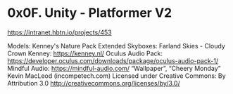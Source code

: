 # 0x0F. Unity - Platformer V2
https://intranet.hbtn.io/projects/453

Models: Kenney's Nature Pack Extended
Skyboxes: Farland Skies - Cloudy Crown
Kenney: https://kenney.nl/
Oculus Audio Pack: https://developer.oculus.com/downloads/package/oculus-audio-pack-1/
Mindful Audio: https://mindful-audio.com/
“Wallpaper”, “Cheery Monday” Kevin MacLeod (incompetech.com)
Licensed under Creative Commons: By Attribution 3.0
http://creativecommons.org/licenses/by/3.0/
